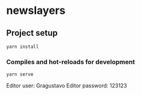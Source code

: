 # newslayers
## Project setup
```
yarn install
```
### Compiles and hot-reloads for development
```
yarn serve
```

Editor user: Gragustavo
Editor password: 123123

